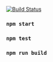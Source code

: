 [![Build Status](https://api.travis-ci.org/shaxzodbek-uzb/calculator.svg?branch=master&style=flat-square)](https://travis-ci.org/shaxzodbek-uzb/calculator)
### `npm start`
### `npm test`
### `npm run build`
